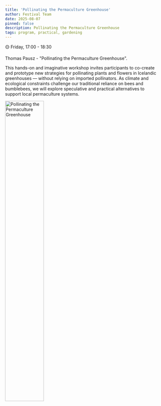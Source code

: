 ```yaml
---
title: 'Pollinating the Permaculture Greenhouse'
author: Festival Team
date: 2025-08-07
pinned: false
description: Pollinating the Permaculture Greenhouse
tags: program, practical, gardening
---
```


<script>
    import Image from  '$lib/Image.svelte'
</script>

🟡 Friday, 17:00 - 18:30

Thomas Pausz - "Pollinating the Permaculture Greenhouse".

This hands-on and imaginative workshop invites participants to co-create and prototype new strategies for pollinating plants and flowers in Icelandic greenhouses — without relying on imported pollinators. As climate and ecological constraints challenge our traditional reliance on bees and bumblebees, we will explore speculative and practical alternatives to support local permaculture systems.

<Image 
  src='program/practical-gardening/3-pollinating-the-permaculture-greenhouse.png'
  caption='Pollinating the Permaculture Greenhouse'
  alt='Pollinating the Permaculture Greenhouse'
  width='50%'/> 